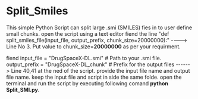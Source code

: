 # Split_Smiles
This simple Python Script can split large .smi (SMILES) fies in to user define small chunks.
open the script using a text editor
fiend the line "def split_smiles_file(input_file, output_prefix, chunk_size=20000000):" ----> Line No 3.
Put value to chunk_size=**20000000** as per your requirment.

fiend input_file = "DrugSpaceX-DL.smi"  # Path to your .smi file.
output_prefix = "DrugSpaceX-DL_chunk"  # Prefix for the output files ------> Line 40,41 at the ned of the script.
provide the input file name and output file name.
keep the input file and script in side the same folde.
open the terminal and run the script by executing following comand **python Split_SMI.py**.
